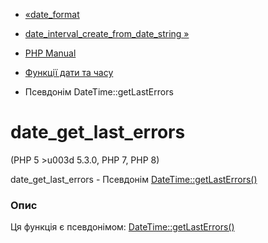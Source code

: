 - [«date_format](function.date-format.md)
- [date_interval_create_from_date_string
»](function.date-interval-create-from-date-string.md)

- [PHP Manual](index.md)
- [Функції дати та часу](ref.datetime.md)
- Псевдонім DateTime::getLastErrors

# date_get_last_errors

(PHP 5 \>u003d 5.3.0, PHP 7, PHP 8)

date_get_last_errors - Псевдонім
[DateTime::getLastErrors()](datetime.getlasterrors.md)

### Опис

Ця функція є псевдонімом:
[DateTime::getLastErrors()](datetime.getlasterrors.md)
